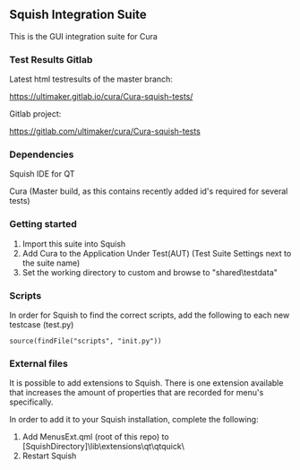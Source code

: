 ## Squish Integration Suite

This is the GUI integration suite for Cura


### Test Results Gitlab

Latest html testresults of the master branch:

https://ultimaker.gitlab.io/cura/Cura-squish-tests/

Gitlab project:

https://gitlab.com/ultimaker/cura/Cura-squish-tests

### Dependencies

Squish IDE for QT

Cura (Master build, as this contains recently added id's required for several tests) 

### Getting started

1. Import this suite into Squish
2. Add Cura to the Application Under Test(AUT) (Test Suite Settings next to the suite name)
3. Set the working directory to custom and browse to "shared\testdata"



### Scripts

In order for Squish to find the correct scripts, add the following to each new testcase (test.py)

`source(findFile("scripts", "init.py"))`

### External files

It is possible to add extensions to Squish. 
There is one extension available that increases the amount of properties that are recorded for menu's specifically.

In order to add it to your Squish installation, complete the following:
1. Add MenusExt.qml (root of this repo) to [SquishDirectory]\lib\extensions\qt\qtquick\
2. Restart Squish